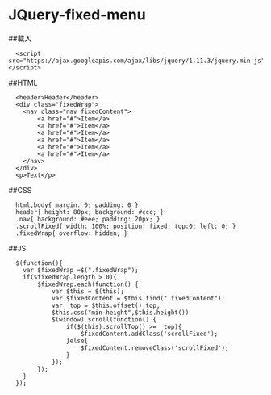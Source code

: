 # JQuery-fixed-menu

##載入

      <script src="https://ajax.googleapis.com/ajax/libs/jquery/1.11.3/jquery.min.js"></script>


##HTML

      <header>Header</header>
      <div class="fixedWrap">
      	<nav class="nav fixedContent">
      		<a href="#">Item</a>
      		<a href="#">Item</a>
      		<a href="#">Item</a>
      		<a href="#">Item</a>
      		<a href="#">Item</a>
      		<a href="#">Item</a>
      	</nav>
      </div>
      <p>Text</p>


##CSS

      html,body{ margin: 0; padding: 0 }
      header{ height: 80px; background: #ccc; }
      .nav{ background: #eee; padding: 20px; }
      .scrollFixed{ width: 100%; position: fixed; top:0; left: 0; }
      .fixedWrap{ overflow: hidden; }


##JS

      $(function(){
      	var	$fixedWrap =$(".fixedWrap");
      	if($fixedWrap.length > 0){
      		$fixedWrap.each(function() {
      			var $this = $(this);
      			var $fixedContent = $this.find(".fixedContent");
      			var _top = $this.offset().top;
      			$this.css("min-height",$this.height()) 
      			$(window).scroll(function() {
      				if($(this).scrollTop() >= _top){
      					$fixedContent.addClass('scrollFixed');
      				}else{
      					$fixedContent.removeClass('scrollFixed');
      				}
      			});	
      		});	
      	}
      });


